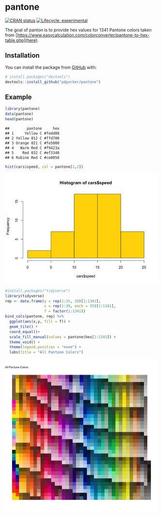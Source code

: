 
# pantone

<!-- badges: start -->

[![CRAN
status](https://www.r-pkg.org/badges/version/panton)](https://CRAN.R-project.org/package=panton)
[![Lifecycle:
experimental](https://img.shields.io/badge/lifecycle-experimental-orange.svg)](https://www.tidyverse.org/lifecycle/#experimental)
<!-- badges: end -->

The goal of panton is to provide hex values for 1341 Pantone colors
taken from
[https://www.easycalculation.com/colorconverter/pantone-to-hex-table.php](here).

## Installation

You can install the package from [GitHub](https://github.com/) with:

``` r
# install.packages("devtools")
devtools::install_github("pdparker/pantone")
```

## Example

``` r
library(pantone)
data(pantone)
head(pantone)
```

    ##        pantone     hex
    ## 1     Yellow C #fedd00
    ## 2 Yellow 012 C #ffd700
    ## 3 Orange 021 C #fe5000
    ## 4   Warm Red C #f9423a
    ## 5    Red 032 C #ef3340
    ## 6 Rubine Red C #ce0058

``` r
hist(cars$speed, col = pantone[2,2])
```

![](README_files/figure-gfm/example-1.png)<!-- -->

``` r
#install.packages("tidyverse")
library(tidyverse)
rep <- data.frame(y = rep(1:35, 39)[1:1341],
                  x = rep(1:39, each = 35)[1:1341],
                  f = factor(1:1341))
bind_cols(pantone, rep) %>%
  ggplot(aes(x,y, fill = f)) + 
  geom_tile() +
  coord_equal()+
  scale_fill_manual(values = pantone$hex[1:1341]) +
  theme_void() +
  theme(legend.position = "none") +
  labs(title = "All Pantone Colors")
```

![](README_files/figure-gfm/unnamed-chunk-2-1.png)<!-- -->
